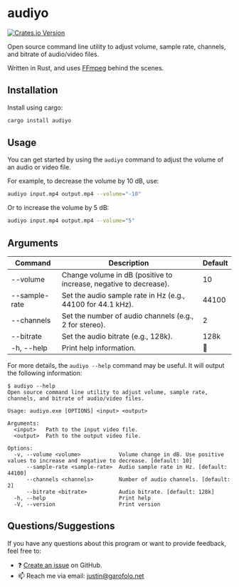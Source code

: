 # audiyo

[![Crates.io Version](https://img.shields.io/crates/v/audiyo?style=for-the-badge&color=%23006CFF)](https://crates.io/crates/audiyo)

Open source command line utility to adjust volume, sample rate, channels, and bitrate of audio/video files.

Written in Rust, and uses [FFmpeg](https://www.ffmpeg.org/) behind the scenes.

## Installation

Install using cargo:

```bash
cargo install audiyo
```

## Usage

You can get started by using the `audiyo` command to adjust the volume of an audio or video file.

For example, to decrease the volume by 10 dB, use:

```bash
audiyo input.mp4 output.mp4 --volume="-10"
```

Or to increase the volume by 5 dB:

```bash
audiyo input.mp4 output.mp4 --volume="5"
```

## Arguments

| Command              | Description                                                       | Default |
| -------------------- | ----------------------------------------------------------------- | ------- |
| --volume <VALUE>     | Change volume in dB (positive to increase, negative to decrease). | 10      |
| --sample-rate <RATE> | Set the audio sample rate in Hz (e.g., 44100 for 44.1 kHz).       | 44100   |
| --channels <NUMBER>  | Set the number of audio channels (e.g., 2 for stereo).            | 2       |
| --bitrate <BITRATE>  | Set the audio bitrate (e.g., 128k).                               | 128k    |
| -h, --help           | Print help information.                                           | 👋      |

For more details, the `audiyo --help` command may be useful.
It will output the following information:

```
$ audiyo --help
Open source command line utility to adjust volume, sample rate, channels, and bitrate of audio/video files.

Usage: audiyo.exe [OPTIONS] <input> <output>

Arguments:
  <input>   Path to the input video file.
  <output>  Path to the output video file.

Options:
  -v, --volume <volume>            Volume change in dB. Use positive values to increase and negative to decrease. [default: 10]
      --sample-rate <sample-rate>  Audio sample rate in Hz. [default: 44100]
      --channels <channels>        Number of audio channels. [default: 2]
      --bitrate <bitrate>          Audio bitrate. [default: 128k]
  -h, --help                       Print help
  -V, --version                    Print version
```

## Questions/Suggestions

If you have any questions about this program or want to provide feedback, feel free to:

- ❓ [Create an issue](https://github.com/ooojustin/audiyo/issues) on GitHub.
- 📫 Reach me via email: [justin@garofolo.net](mailto:justin@garofolo.net)
